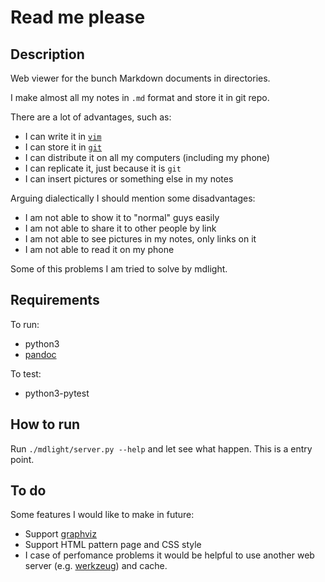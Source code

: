 # Read me please

## Description
Web viewer for the bunch Markdown documents in directories.

I make almost all my notes in `.md` format and store it in git repo.

There are a lot of advantages, such as:

  * I can write it in [`vim`](https://en.wikipedia.org/wiki/Vim_(text_editor))
  * I can store it in [`git`](https://en.wikipedia.org/wiki/Git)
  * I can distribute it on all my computers (including my phone)
  * I can replicate it, just because it is `git`
  * I can insert pictures or something else in my notes

Arguing dialectically I should mention some disadvantages:

  * I am not able to show it to "normal" guys easily
  * I am not able to share it to other people by link
  * I am not able to see pictures in my notes, only links on it
  * I am not able to read it on my phone

Some of this problems I am tried to solve by mdlight.


## Requirements

To run:

  * python3
  * [pandoc](https://pandoc.org/)

To test:

  * python3-pytest


## How to run
Run `./mdlight/server.py --help` and let see what happen. This is a entry point.


## To do

Some features I would like to make in future:

  * Support [graphviz](https://en.wikipedia.org/wiki/Graphviz)
  * Support HTML pattern page and CSS style
  * I case of perfomance problems it would be helpful to use another web server (e.g. [werkzeug](http://werkzeug.pocoo.org/)) and cache.
